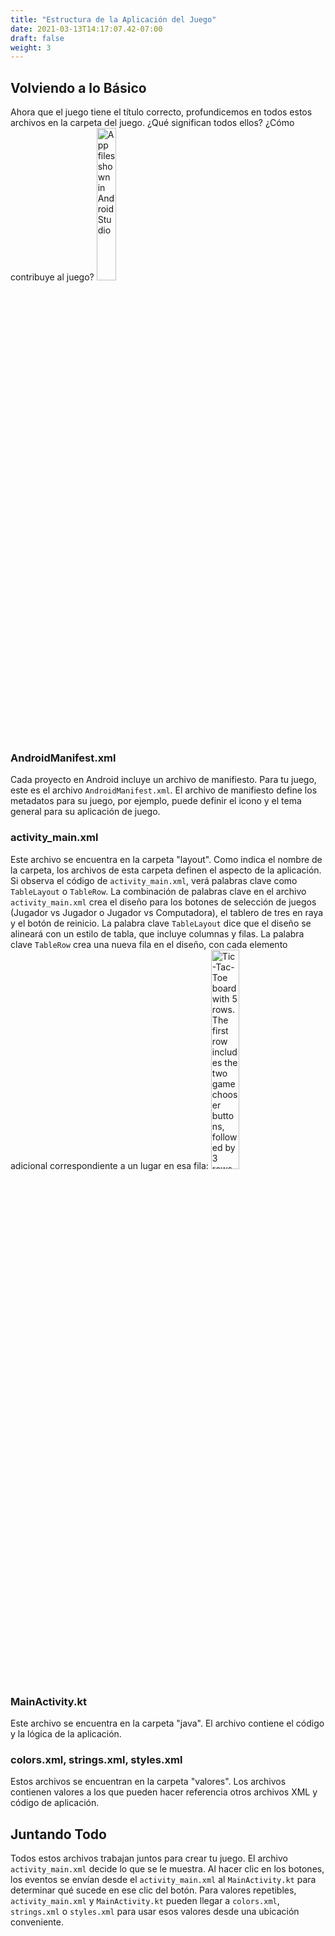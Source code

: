 ```yaml
---
title: "Estructura de la Aplicación del Juego"
date: 2021-03-13T14:17:07.42-07:00
draft: false
weight: 3
---
```


## Volviendo a lo Básico
Ahora que el juego tiene el título correcto, profundicemos en todos estos archivos en la carpeta del juego. ¿Qué significan todos ellos? ¿Cómo contribuye al juego?
<img src="../resources/_gen/images/app_structure_files.png" height="25%" width="25%" title="Expanded view of application files" alt="App files shown in Android Studio"/>

### AndroidManifest.xml
Cada proyecto en Android incluye un archivo de manifiesto. Para tu juego, este es el archivo `AndroidManifest.xml`. El archivo de manifiesto define los metadatos para su juego, por ejemplo, puede definir el icono y el tema general para su aplicación de juego.

### activity_main.xml
Este archivo se encuentra en la carpeta "layout". Como indica el nombre de la carpeta, los archivos de esta carpeta definen el aspecto de la aplicación. Si observa el código de `activity_main.xml`, verá palabras clave como `TableLayout` o `TableRow`. La combinación de palabras clave en el archivo `activity_main.xml` crea el diseño para los botones de selección de juegos (Jugador vs Jugador o Jugador vs Computadora), el tablero de tres en raya y el botón de reinicio. La palabra clave `TableLayout` dice que el diseño se alineará con un estilo de tabla, que incluye columnas y filas. La palabra clave `TableRow` crea una nueva fila en el diseño, con cada elemento adicional correspondiente a un lugar en esa fila:
<img src="../resources/_gen/images/activity_main.png" height="30%" width="30%" title="Game board layout in rows" alt="Tic-Tac-Toe board with 5 rows. The first row includes the two game chooser buttons, followed by 3 rows by 3 columns for the Tic-Tac-Toe grid, and finally the fifth row with the restart button"/>

### MainActivity.kt

Este archivo se encuentra en la carpeta "java". El archivo contiene el código y la lógica de la aplicación.

### colors.xml, strings.xml, styles.xml

Estos archivos se encuentran en la carpeta "valores". Los archivos contienen valores a los que pueden hacer referencia otros archivos XML y código de aplicación.

## Juntando Todo

Todos estos archivos trabajan juntos para crear tu juego. El archivo `activity_main.xml` decide lo que se le muestra. Al hacer clic en los botones, los eventos se envían desde el `activity_main.xml` al `MainActivity.kt` para determinar qué sucede en ese clic del botón. Para valores repetibles, `activity_main.xml` y `MainActivity.kt` pueden llegar a `colors.xml`, `strings.xml` o `styles.xml` para usar esos valores desde una ubicación conveniente.